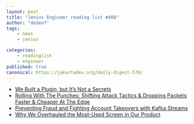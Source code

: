 ```yaml
---
layout: post
title: "Jenius Engineer reading list #408"
author: "dedenf"
tags:
    - news
    - jenius

categories:
    - readinglist
    - engineer
published: true
canonical: https://jakartadev.org/daily-digest-578/
---
```


- [We Built a Plugin, but It’s Not a Secrets](https://open.nytimes.com/we-built-a-plugin-but-its-not-a-secret-dfdf68b0e44f)
- [Rolling With The Punches: Shifting Attack Tactics & Dropping Packets Faster & Cheaper At The Edge](https://blog.cloudflare.com/rolling-with-the-punches-shifting-attack-tactics-dropping-packets-faster-cheaper-at-the-edge/)
- [Preventing Fraud and Fighting Account Takeovers with Kafka Streams](https://www.confluent.io/blog/fraud-prevention-and-threat-detection-with-kafka-streams/)
- [Why We Overhauled the Most-Used Screen in Our Product](https://product.hubspot.com/blog/overhauling-the-index-page)
